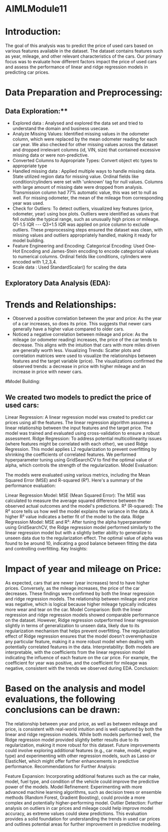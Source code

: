 # AIMLModule11
# Introduction:

The goal of this analysis was to predict the price of used cars based on various features available in the dataset. The dataset contains features such as year, mileage, and other relevant characteristics of the cars. Our primary focus was to evaluate how different factors impact the price of used cars and assess the performance of linear and ridge regression models in predicting car prices.

# Data Preparation and Preprocessing:

## Data Exploration:**
* Explored data :
  Analysed and explored the data set and tried to understand the domain and business usecase. 
* Analyze Missing Values:
  Identified missing values in the odometer column, which were replaced by the mean odometer reading for each car year. We also checked for other missing values across the dataset and dropped irrelevant columns (id, VIN, size) that contained excessive missing data or were non-predictive.
* Converted Columns to Appropriate Types: Convert object etc types to appropriate type
* Handled missing data : Applied multiple ways to handle missing data. State utilized region data for missing value. Ordinal fields like condition/cylinders were set with 'unknown' tag for null values. Columns with large amount of missing date were dropped from analysis. Transmission column had 77% automatic value, this was set to null as well. For missing odometer, the mean of the mileage from corresponding year was used. 
* Check for Outliers:
To detect outliers, visualized key features (price, odometer, year) using box plots. Outliers were identified as values that fell outside the typical range, such as unusually high prices or mileage. Q1-1.5 IQR --- Q3+1.5 IQR was applied on price column to exclude outliers. 
These preprocessing steps ensured the dataset was clean, with missing values and outliers appropriately handled, making it ready for model building.
* Feature Engineering and Encoding:
Categorical Encoding: Used One-Hot Encoding and James-Stein encoding to encode categorical values to numerical columns. Ordinal fields like conditions, cylinders were encoded with 1,2,3,4.
* Scale data : Used StandardScalar() for scaling the data

## Exploratory Data Analysis (EDA):

# Trends and Relationships:
* Observed a positive correlation between the year and price: As the year of a car increases, so does its price. This suggests that newer cars generally have a higher value compared to older cars.
* Noticed a negative correlation between mileage and price: As the mileage (or odometer reading) increases, the price of the car tends to decrease. This aligns with the intuition that cars with more miles driven are generally worth less.
Visualizing Trends:
Scatter plots and correlation matrices were used to visualize the relationships between features and the target variable (price). The visualizations confirmed the observed trends: a decrease in price with higher mileage and an increase in price with newer cars.

#Model Building:

## We created two models to predict the price of used cars:

Linear Regression:
A linear regression model was created to predict car prices using all the features. The linear regression algorithm assumes a linear relationship between the input features and the target price.
The model was trained and evaluated using cross-validation to ensure a robust assessment.
Ridge Regression:
To address potential multicollinearity issues (where features might be correlated with each other), we used Ridge Regression. This model applies L2 regularization to prevent overfitting by shrinking the coefficients of correlated features.
We performed hyperparameter tuning using GridSearchCV to find the optimal value of alpha, which controls the strength of the regularization.
Model Evaluation:

The models were evaluated using various metrics, including the Mean Squared Error (MSE) and R-squared (R²). Here's a summary of the performance evaluation:

Linear Regression Model:
MSE (Mean Squared Error): The MSE was calculated to measure the average squared difference between the observed actual outcomes and the model's predictions.
R² (R-squared): The R² score tells us how well the model explains the variance in the data. A higher R² value indicates a better fit of the model to the data.
Ridge Regression Model:
MSE and R²: After tuning the alpha hyperparameter using GridSearchCV, the Ridge regression model performed similarly to the linear regression model but with a slightly better ability to generalize to unseen data due to the regularization effect.
The optimal value of alpha was found to be around 10, indicating a good balance between fitting the data and controlling overfitting.
Key Insights:

# Impact of year and mileage on Price:
As expected, cars that are newer (year increases) tend to have higher prices. Conversely, as the mileage increases, the price of the car decreases. These findings were confirmed by both the linear regression and ridge regression models.
The relationship between mileage and price was negative, which is logical because higher mileage typically indicates more wear and tear on the car.
Model Comparison:
Both the linear regression and ridge regression models showed comparable performance on the dataset. However, Ridge regression outperformed linear regression slightly in terms of generalization to unseen data, likely due to its regularization mechanism that helps prevent overfitting.
The regularization effect of Ridge regression ensures that the model doesn't overemphasize any particular feature, making it a more robust model when dealing with potentially correlated features in the data.
Interpretability:
Both models are interpretable, with the coefficients from the linear regression model indicating the influence of each feature on the car price. For example, the coefficient for year was positive, and the coefficient for mileage was negative, consistent with the trends we observed during EDA.
Conclusion:

# Based on the analysis and model evaluations, the following conclusions can be drawn:

The relationship between year and price, as well as between mileage and price, is consistent with real-world intuition and is well captured by both the linear and ridge regression models.
While both models performed well, the Ridge regression model provided slightly better results due to its regularization, making it more robust for this dataset.
Future improvements could involve exploring additional features (e.g., car make, model, engine type) and experimenting with other regression models, such as Lasso or ElasticNet, which might offer further enhancements in predictive performance.
Recommendations for Further Analysis:

Feature Expansion: Incorporating additional features such as the car make, model, fuel type, and condition of the vehicle could improve the predictive power of the models.
Model Refinement: Experimenting with more advanced machine learning algorithms, such as decision trees or ensemble methods (Random Forest, Gradient Boosting), could provide a more complex and potentially higher-performing model.
Outlier Detection: Further analysis on outliers in car prices and mileage could help improve model accuracy, as extreme values could skew predictions.
This evaluation provides a solid foundation for understanding the trends in used car prices and outlines potential areas for further improvement in predictive modeling.
